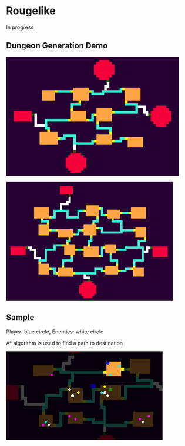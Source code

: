 # Rougelike

In progress



## Dungeon Generation Demo

![43](https://github.com/omukazu/Rougelike/blob/images/images/43demo.png)



![54](https://github.com/omukazu/Rougelike/blob/images/images/54demo.png)



## Sample

Player: blue circle, Enemies: white circle

A* algorithm is used to find a path to destination

![search](https://github.com/omukazu/Rougelike/blob/images/images/search.gif)